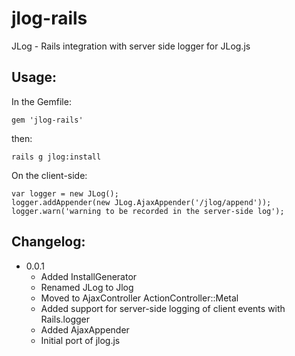 jlog-rails
==========

JLog - Rails integration with server side logger for JLog.js

Usage:
------

In the Gemfile:

    gem 'jlog-rails'

then:

    rails g jlog:install

On the client-side:

    var logger = new JLog();
    logger.addAppender(new JLog.AjaxAppender('/jlog/append'));
    logger.warn('warning to be recorded in the server-side log');

Changelog:
----------

* 0.0.1
  * Added InstallGenerator
  * Renamed JLog to Jlog
  * Moved to AjaxController ActionController::Metal
  * Added support for server-side logging of client events with Rails.logger
  * Added AjaxAppender
  * Initial port of jlog.js